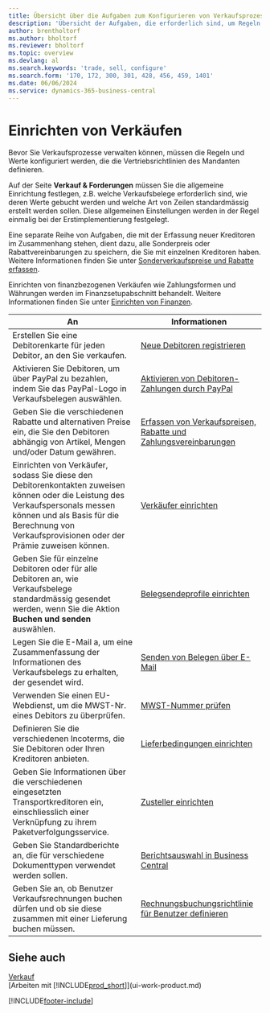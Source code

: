 ```yaml
---
title: Übersicht über die Aufgaben zum Konfigurieren von Verkaufsprozessen
description: 'Übersicht der Aufgaben, die erforderlich sind, um Regeln und Werte festzulegen, die Ihre Richtlinien und Prozesse für den Vertrieb definieren, einschliesslich der allgemeinen Einrichtung und der finanzbezogenen Einrichtung des Vertriebs.'
author: brentholtorf
ms.author: bholtorf
ms.reviewer: bholtorf
ms.topic: overview
ms.devlang: al
ms.search.keywords: 'trade, sell, configure'
ms.search.form: '170, 172, 300, 301, 428, 456, 459, 1401'
ms.date: 06/06/2024
ms.service: dynamics-365-business-central
---
```

# Einrichten von Verkäufen

Bevor Sie Verkaufsprozesse verwalten können, müssen die Regeln und Werte konfiguriert werden, die die Vertriebsrichtlinien des Mandanten definieren.

Auf der Seite **Verkauf & Forderungen** müssen Sie die allgemeine Einrichtung festlegen, z.B. welche Verkaufsbelege erforderlich sind, wie deren Werte gebucht werden und welche Art von Zeilen standardmässig erstellt werden sollen. Diese allgemeinen Einstellungen werden in der Regel einmalig bei der Erstimplementierung festgelegt.

Eine separate Reihe von Aufgaben, die mit der Erfassung neuer Kreditoren im Zusammenhang stehen, dient dazu, alle Sonderpreis oder Rabattvereinbarungen zu speichern, die Sie mit einzelnen Kreditoren haben. Weitere Informationen finden Sie unter [Sonderverkaufspreise und Rabatte erfassen](sales-how-record-sales-price-discount-payment-agreements.md).

Einrichten von finanzbezogenen Verkäufen wie Zahlungsformen und Währungen werden im Finanzsetupabschnitt behandelt. Weitere Informationen finden Sie unter [Einrichten von Finanzen](finance-setup-finance.md).

| An | Informationen |
| --- | --- |
| Erstellen Sie eine Debitorenkarte für jeden Debitor, an den Sie verkaufen. |[Neue Debitoren registrieren](sales-how-register-new-customers.md) |
| Aktivieren Sie Debitoren, um über PayPal zu bezahlen, indem Sie das PayPal-Logo in Verkaufsbelegen auswählen. |[Aktivieren von Debitoren-Zahlungen durch PayPal](sales-how-enable-payment-service-extensions.md) |
| Geben Sie die verschiedenen Rabatte und alternativen Preise ein, die Sie den Debitoren abhängig von Artikel, Mengen und/oder Datum gewähren. |[Erfassen von Verkaufspreisen, Rabatte und Zahlungsvereinbarungen](sales-how-record-sales-price-discount-payment-agreements.md) |
| Einrichten von Verkäufer, sodass Sie diese den Debitorenkontakten zuweisen können oder die Leistung des Verkaufspersonals messen können und als Basis für die Berechnung von Verkaufsprovisionen oder der Prämie zuweisen können. |[Verkäufer einrichten](sales-how-setup-salespeople.md) |
| Geben Sie für einzelne Debitoren oder für alle Debitoren an, wie Verkaufsbelege standardmässig gesendet werden, wenn Sie die Aktion **Buchen und senden** auswählen. |[Belegsendeprofile einrichten](sales-how-setup-document-send-profiles.md) |
| Legen Sie die E-Mail a, um eine Zusammenfassung der Informationen des Verkaufsbelegs zu erhalten, der gesendet wird. |[Senden von Belegen über E-Mail](ui-how-send-documents-email.md) |
|Verwenden Sie einen EU-Webdienst, um die MWST-Nr. eines Debitors zu überprüfen.|[MWST-Nummer prüfen](finance-setup-vat.md)|
|Definieren Sie die verschiedenen Incoterms, die Sie Debitoren oder Ihren Kreditoren anbieten.|[Lieferbedingungen einrichten](sales-how-set-up-shipment-methods.md)|
|Geben Sie Informationen über die verschiedenen eingesetzten Transportkreditoren ein, einschliesslich einer Verknüpfung zu ihrem Paketverfolgungsservice.|[Zusteller einrichten](sales-how-to-set-up-shipping-agents.md)|
|Geben Sie Standardberichte an, die für verschiedene Dokumenttypen verwendet werden sollen.|[Berichtsauswahl in Business Central](across-report-selections.md)|
|Geben Sie an, ob Benutzer Verkaufsrechnungen buchen dürfen und ob sie diese zusammen mit einer Lieferung buchen müssen. |[Rechnungsbuchungsrichtlinie für Benutzer definieren](admin-setup-invoice-posting-policy.md)|

## Siehe auch
[Verkauf](sales-manage-sales.md)  
[Arbeiten mit [!INCLUDE[prod_short](includes/prod_short.md)]](ui-work-product.md)


[!INCLUDE[footer-include](includes/footer-banner.md)]
